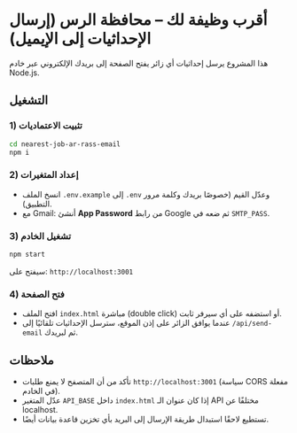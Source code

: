 # أقرب وظيفة لك – محافظة الرس (إرسال الإحداثيات إلى الإيميل)

هذا المشروع يرسل إحداثيات أي زائر يفتح الصفحة إلى بريدك الإلكتروني عبر خادم Node.js.

## التشغيل

### 1) تثبيت الاعتماديات
```bash
cd nearest-job-ar-rass-email
npm i
```

### 2) إعداد المتغيرات
- انسخ الملف `.env.example` إلى `.env` وعدّل القيم (خصوصًا بريدك وكلمة مرور التطبيق).
- مع Gmail: أنشئ **App Password** من رابط Google ثم ضعه في `SMTP_PASS`.

### 3) تشغيل الخادم
```bash
npm start
```
سيفتح على: `http://localhost:3001`

### 4) فتح الصفحة
- افتح الملف `index.html` مباشرة (double click) أو استضفه على أي سيرفر ثابت.
- عندما يوافق الزائر على إذن الموقع، سترسل الإحداثيات تلقائيًا إلى `/api/send-email` ثم لبريدك.

## ملاحظات
- تأكد من أن المتصفح لا يمنع طلبات `http://localhost:3001` (سياسة CORS مفعلة في الخادم).
- عدّل المتغير `API_BASE` داخل `index.html` إذا كان عنوان الـ API مختلفًا عن localhost.
- تستطيع لاحقًا استبدال طريقة الإرسال إلى البريد بأي تخزين قاعدة بيانات أيضًا.
